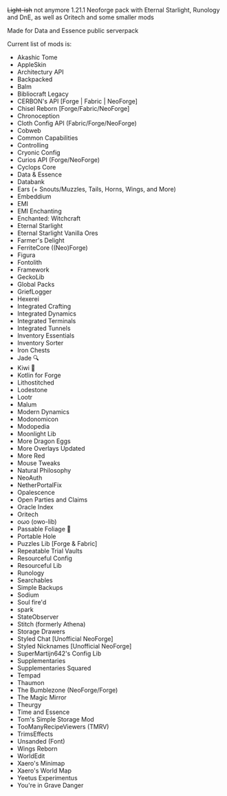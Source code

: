~~Light-ish~~ not anymore 1.21.1 Neoforge pack with Eternal Starlight, Runology and DnE, as well as Oritech and some smaller mods

Made for Data and Essence public serverpack

Current list of mods is:

- Akashic Tome
- AppleSkin
- Architectury API
- Backpacked
- Balm
- Bibliocraft Legacy
- CERBON's API [Forge | Fabric | NeoForge]
- Chisel Reborn [Forge/Fabric/NeoForge]
- Chronoception
- Cloth Config API (Fabric/Forge/NeoForge)
- Cobweb
- Common Capabilities
- Controlling
- Cryonic Config
- Curios API (Forge/NeoForge)
- Cyclops Core
- Data & Essence
- Databank
- Ears (+ Snouts/Muzzles, Tails, Horns, Wings, and More)
- Embeddium
- EMI
- EMI Enchanting
- Enchanted: Witchcraft
- Eternal Starlight
- Eternal Starlight Vanilla Ores
- Farmer's Delight
- FerriteCore ((Neo)Forge)
- Figura
- Fontolith
- Framework
- GeckoLib
- Global Packs
- GriefLogger
- Hexerei
- Integrated Crafting
- Integrated Dynamics
- Integrated Terminals
- Integrated Tunnels
- Inventory Essentials
- Inventory Sorter
- Iron Chests
- Jade 🔍
- Kiwi 🥝
- Kotlin for Forge
- Lithostitched
- Lodestone
- Lootr
- Malum
- Modern Dynamics
- Modonomicon
- Modopedia
- Moonlight Lib
- More Dragon Eggs
- More Overlays Updated
- More Red
- Mouse Tweaks
- Natural Philosophy
- NeoAuth
- NetherPortalFix
- Opalescence
- Open Parties and Claims
- Oracle Index
- Oritech
- oωo (owo-lib)
- Passable Foliage 🌳
- Portable Hole
- Puzzles Lib [Forge & Fabric]
- Repeatable Trial Vaults
- Resourceful Config
- Resourceful Lib
- Runology
- Searchables
- Simple Backups
- Sodium
- Soul fire'd
- spark
- StateObserver
- Stitch (formerly Athena)
- Storage Drawers
- Styled Chat [Unofficial NeoForge]
- Styled Nicknames [Unofficial NeoForge]
- SuperMartijn642's Config Lib
- Supplementaries
- Supplementaries Squared
- Tempad
- Thaumon
- The Bumblezone (NeoForge/Forge)
- The Magic Mirror
- Theurgy
- Time and Essence
- Tom's Simple Storage Mod
- TooManyRecipeViewers (TMRV)
- TrimsEffects
- Unsanded (Font)
- Wings Reborn
- WorldEdit
- Xaero's Minimap
- Xaero's World Map
- Yeetus Experimentus
- You're in Grave Danger